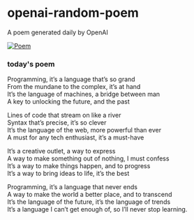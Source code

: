 
# openai-random-poem
 A poem generated daily by OpenAI

[![Poem](https://github.com/fbiego/openai-random-poem/actions/workflows/main.yml/badge.svg)](https://github.com/fbiego/openai-random-poem/actions/workflows/main.yml)

### today's poem  
  
Programming, it’s a language that’s so grand  
From the mundane to the complex, it’s at hand  
It’s the language of machines, a bridge between man  
A key to unlocking the future, and the past  
  
Lines of code that stream on like a river  
Syntax that’s precise, it’s so clever  
It’s the language of the web, more powerful than ever  
A must for any tech enthusiast, it’s a must-have  
  
It’s a creative outlet, a way to express  
A way to make something out of nothing, I must confess  
It’s a way to make things happen, and to progress  
It’s a way to bring ideas to life, it’s the best  
  
Programming, it’s a language that never ends  
A way to make the world a better place, and to transcend  
It’s the language of the future, it’s the language of trends  
It’s a language I can’t get enough of, so I’ll never stop learning.